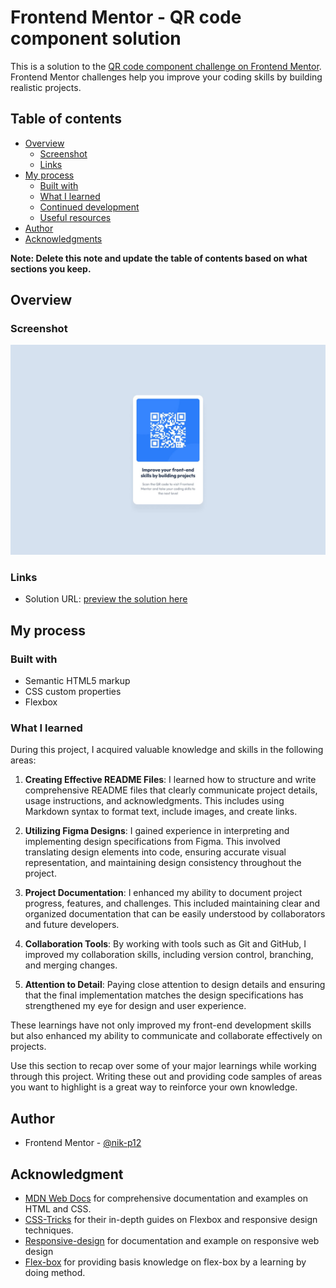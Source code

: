# Frontend Mentor - QR code component solution

This is a solution to the [QR code component challenge on Frontend Mentor](https://www.frontendmentor.io/challenges/qr-code-component-iux_sIO_H). Frontend Mentor challenges help you improve your coding skills by building realistic projects. 

## Table of contents

- [Overview](#overview)
  - [Screenshot](#screenshot)
  - [Links](#links)
- [My process](#my-process)
  - [Built with](#built-with)
  - [What I learned](#what-i-learned)
  - [Continued development](#continued-development)
  - [Useful resources](#useful-resources)
- [Author](#author)
- [Acknowledgments](#acknowledgments)

**Note: Delete this note and update the table of contents based on what sections you keep.**

## Overview

### Screenshot

![desktop-version](./design/desktop-design.jpg)

### Links

- Solution URL: [preview the solution here](https://qrcode-component-orcin.vercel.app/)

## My process

### Built with

- Semantic HTML5 markup
- CSS custom properties
- Flexbox


### What I learned

During this project, I acquired valuable knowledge and skills in the following areas:

1. **Creating Effective README Files**: I learned how to structure and write comprehensive README files that clearly communicate project details, usage instructions, and acknowledgments. This includes using Markdown syntax to format text, include images, and create links.

2. **Utilizing Figma Designs**: I gained experience in interpreting and implementing design specifications from Figma. This involved translating design elements into code, ensuring accurate visual representation, and maintaining design consistency throughout the project.

3. **Project Documentation**: I enhanced my ability to document project progress, features, and challenges. This included maintaining clear and organized documentation that can be easily understood by collaborators and future developers.

4. **Collaboration Tools**: By working with tools such as Git and GitHub, I improved my collaboration skills, including version control, branching, and merging changes.

5. **Attention to Detail**: Paying close attention to design details and ensuring that the final implementation matches the design specifications has strengthened my eye for design and user experience.

These learnings have not only improved my front-end development skills but also enhanced my ability to communicate and collaborate effectively on projects.

Use this section to recap over some of your major learnings while working through this project. Writing these out and providing code samples of areas you want to highlight is a great way to reinforce your own knowledge.

## Author
- Frontend Mentor - [@nik-p12](https://www.frontendmentor.io/profile/yourusername)

## Acknowledgment
- [MDN Web Docs](https://developer.mozilla.org/) for comprehensive documentation and examples on HTML and CSS.
- [CSS-Tricks](https://css-tricks.com/) for their in-depth guides on Flexbox and responsive design techniques.
- [Responsive-design](//https://www.w3schools.com/html/html_responsive.asp) for documentation and example on responsive web design
- [Flex-box](https://flexboxfroggy.com/#fr) for providing basis knowledge on flex-box by a learning by doing method.
